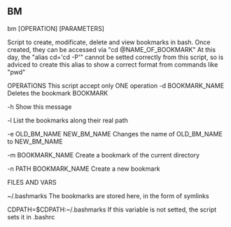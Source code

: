 <H2>BM</h2>
<p>
bm [OPERATION] [PARAMETERS]

Script to create, modificate, delete and view bookmarks in bash.
Once created, they can be accessed via "cd @NAME_OF_BOOKMARK"
At this day, the "alias cd='cd -P'" cannot be setted correctly from
this script, so is adviced to create this alias to show a correct 
format from commands like "pwd"

OPERATIONS 
  This script accept only ONE operation
  -d BOOKMARK_NAME 
    Deletes the bookmark BOOKMARK

  -h Show this message

  -l  List the bookmarks along their real path

  -e OLD_BM_NAME NEW_BM_NAME
    Changes the name of OLD_BM_NAME to NEW_BM_NAME
  
  -m BOOKMARK_NAME
    Create a bookmark of the current directory

  -n PATH BOOKMARK_NAME
    Create a new bookmark

FILES AND VARS
  
  ~/.bashmarks
    The bookmarks are stored here, in the form of symlinks

  CDPATH=$CDPATH:~/.bashmarks
    If this variable is not setted, the script sets it in .bashrc
    </p>
